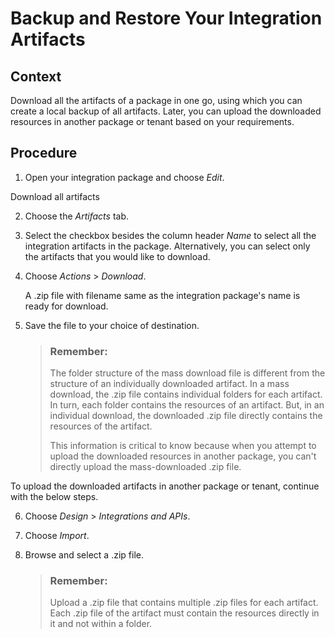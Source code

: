 <!-- loiobd280efbae9e4d24ab24c62b02f16028 -->

# Backup and Restore Your Integration Artifacts



## Context

Download all the artifacts of a package in one go, using which you can create a local backup of all artifacts. Later, you can upload the downloaded resources in another package or tenant based on your requirements.



<a name="loiobd280efbae9e4d24ab24c62b02f16028__steps_ms4_mq4_ppb"/>

## Procedure

1.  Open your integration package and choose *Edit*.


Download all artifacts

2.  Choose the *Artifacts* tab.

3.  Select the checkbox besides the column header *Name* to select all the integration artifacts in the package. Alternatively, you can select only the artifacts that you would like to download.

4.  Choose *Actions* \> *Download*.

    A .zip file with filename same as the integration package's name is ready for download.

5.  Save the file to your choice of destination.

    > ### Remember:  
    > The folder structure of the mass download file is different from the structure of an individually downloaded artifact. In a mass download, the .zip file contains individual folders for each artifact. In turn, each folder contains the resources of an artifact. But, in an individual download, the downloaded .zip file directly contains the resources of the artifact.
    > 
    > This information is critical to know because when you attempt to upload the downloaded resources in another package, you can't directly upload the mass-downloaded .zip file.


To upload the downloaded artifacts in another package or tenant, continue with the below steps.

6.  Choose *Design* \> *Integrations and APIs*.

7.  Choose *Import*.

8.  Browse and select a .zip file.

    > ### Remember:  
    > Upload a .zip file that contains multiple .zip files for each artifact. Each .zip file of the artifact must contain the resources directly in it and not within a folder.


